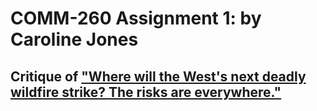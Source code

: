 # COMM-260 Assignment 1: by Caroline Jones

## Critique of ["Where will the West's next deadly wildfire strike? The risks are everywhere."](https://www.azcentral.com/in-depth/news/local/arizona-wildfires/2019/07/22/wildfire-risks-more-than-500-spots-have-greater-hazard-than-paradise/1434502001/) 

